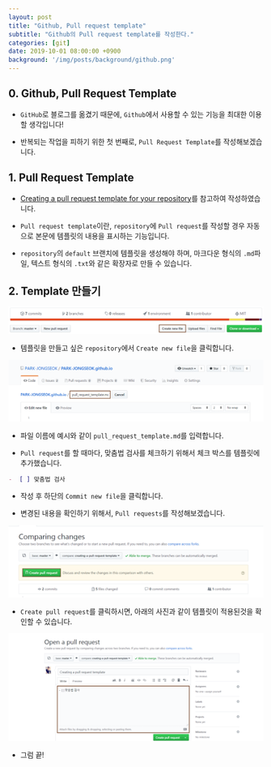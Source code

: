 ```yaml
---
layout: post
title: "Github, Pull request template"
subtitle: "Github의 Pull request template를 작성한다."
categories: [git]
date: 2019-10-01 08:00:00 +0900
background: '/img/posts/background/github.png'
---
```


## 0. Github, Pull Request Template

- `GitHub`로 블로그를 옮겼기 때문에, `Github`에서 사용할 수 있는 기능을 최대한 이용할 생각입니다!

- 반복되는 작업을 피하기 위한 첫 번째로, `Pull Request Template`를 작성해보겠습니다.

## 1. Pull Request Template

- [Creating a pull request template for your repository](https://help.github.com/en/articles/creating-a-pull-request-template-for-your-repository)를 참고하여 작성하였습니다.

- `Pull request template`이란, `repository`에 `Pull request`를 작성할 경우 자동으로 본문에 템플릿의 내용을 표시하는 기능입니다.

- `repository`의 `default` 브랜치에 템플릿을 생성해야 하며, 마크다운 형식의 `.md`파일, 텍스트 형식의 `.txt`와 같은 확장자로 만들 수 있습니다.

## 2. Template 만들기

![creating-pull-request-template-1](/img/posts/git/creating-pull-request-template-1.png)

- 템플릿을 만들고 싶은 `repository`에서 `Create new file`을 클릭합니다.

![creating-pull-request-template-2](/img/posts/git/creating-pull-request-template-2.png)

- 파일 이름에 예시와 같이 `pull_request_template.md`를 입력합니다.

- `Pull request`를 할 때마다, 맞춤법 검사를 체크하기 위해서 체크 박스를 템플릿에 추가했습니다.

```markdown
-  [ ] 맞춤법 검사
```

- 작성 후 하단의 `Commit new file`을 클릭합니다.

- 변경된 내용을 확인하기 위해서, `Pull requests`를 작성해보겠습니다.

![creating-pull-request-template-3](/img/posts/git/creating-pull-request-template-3.png)

- `Create pull request`를 클릭하시면, 아래의 사진과 같이 템플릿이 적용된것을 확인할 수 있습니다.

![creating-pull-request-template-4](/img/posts/git/creating-pull-request-template-4.png)

- 그럼 끝!
